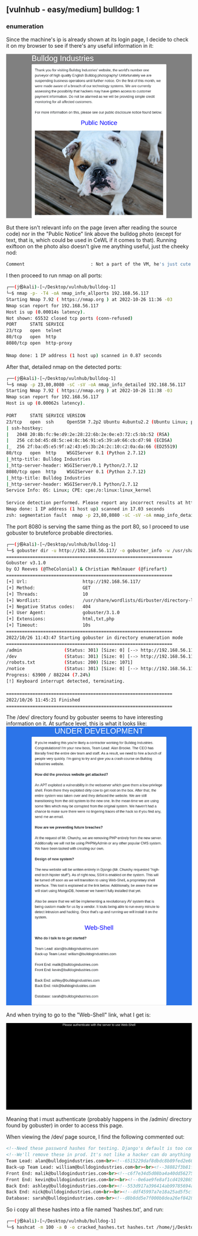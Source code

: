 [vulnhub - easy/medium] bulldog: 1
----------------------------------

### enumeration
Since the machine's ip is already shown at its login page, I decide to check it on my browser to see if there's any useful information in it:

![bulldog 1](./images/bulldog-1.png)

But there isn't relevant info on the page (even after reading the source code) nor in the "Public Notice" link above the bulldog photo (except for text, that is, which could be used in CeWL if it comes to that). Running exiftoon on the photo also doesn't give me anything useful, just the cheeky nod:

```bash
Comment                         : Not a part of the VM, he's just cute :3 https://www.pexels.com/photo/white-and-brown-bulldog-on-brown-wood-planks-160748/
```

I then proceed to run nmap on all ports:

```bash
┌──(j㉿kali)-[~/Desktop/vulnhub/bulldog-1]
└─$ nmap -p- -T4 -oA nmap_info_allports 192.168.56.117
Starting Nmap 7.92 ( https://nmap.org ) at 2022-10-26 11:36 -03
Nmap scan report for 192.168.56.117
Host is up (0.00014s latency).
Not shown: 65532 closed tcp ports (conn-refused)
PORT     STATE SERVICE
23/tcp   open  telnet
80/tcp   open  http
8080/tcp open  http-proxy

Nmap done: 1 IP address (1 host up) scanned in 0.87 seconds
```

After that, detailed nmap on the detected ports:

```bash
┌──(j㉿kali)-[~/Desktop/vulnhub/bulldog-1]
└─$ nmap -p 23,80,8080 -sC -sV -oA nmap_info_detailed 192.168.56.117
Starting Nmap 7.92 ( https://nmap.org ) at 2022-10-26 11:38 -03
Nmap scan report for 192.168.56.117
Host is up (0.00062s latency).

PORT     STATE SERVICE VERSION
23/tcp   open  ssh     OpenSSH 7.2p2 Ubuntu 4ubuntu2.2 (Ubuntu Linux; protocol 2.0)
| ssh-hostkey: 
|   2048 20:8b:fc:9e:d9:2e:28:22:6b:2e:0e:e3:72:c5:bb:52 (RSA)
|   256 cd:bd:45:d8:5c:e4:8c:b6:91:e5:39:a9:66:cb:d7:98 (ECDSA)
|_  256 2f:ba:d5:e5:9f:a2:43:e5:3b:24:2c:10:c2:0a:da:66 (ED25519)
80/tcp   open  http    WSGIServer 0.1 (Python 2.7.12)
|_http-title: Bulldog Industries
|_http-server-header: WSGIServer/0.1 Python/2.7.12
8080/tcp open  http    WSGIServer 0.1 (Python 2.7.12)
|_http-title: Bulldog Industries
|_http-server-header: WSGIServer/0.1 Python/2.7.12
Service Info: OS: Linux; CPE: cpe:/o:linux:linux_kernel

Service detection performed. Please report any incorrect results at https://nmap.org/submit/ .
Nmap done: 1 IP address (1 host up) scanned in 17.03 seconds
zsh: segmentation fault  nmap -p 23,80,8080 -sC -sV -oA nmap_info_detailed 192.168.56.117
```

The port 8080 is serving the same thing as the port 80, so I proceed to use gobuster to bruteforce probable directories.

```bash
┌──(j㉿kali)-[~/Desktop/vulnhub/bulldog-1]
└─$ gobuster dir -u http://192.168.56.117/ -o gobuster_info -w /usr/share/wordlists/dirbuster/directory-list-2.3-medium.txt -x html,txt,php
===============================================================
Gobuster v3.1.0
by OJ Reeves (@TheColonial) & Christian Mehlmauer (@firefart)
===============================================================
[+] Url:                     http://192.168.56.117/
[+] Method:                  GET
[+] Threads:                 10
[+] Wordlist:                /usr/share/wordlists/dirbuster/directory-list-2.3-medium.txt
[+] Negative Status codes:   404
[+] User Agent:              gobuster/3.1.0
[+] Extensions:              html,txt,php
[+] Timeout:                 10s
===============================================================
2022/10/26 11:43:47 Starting gobuster in directory enumeration mode
===============================================================
/admin                (Status: 301) [Size: 0] [--> http://192.168.56.117/admin/]
/dev                  (Status: 301) [Size: 0] [--> http://192.168.56.117/dev/]  
/robots.txt           (Status: 200) [Size: 1071]                                
/notice               (Status: 301) [Size: 0] [--> http://192.168.56.117/notice/]
Progress: 63900 / 882244 (7.24%)                                                ^C
[!] Keyboard interrupt detected, terminating.
                                                                                 
===============================================================
2022/10/26 11:45:21 Finished
===============================================================
```

The /dev/ directory found by gobuster seems to have interesting information on it. At surface level, this is what it looks like:
![bulldog 2](./images/bulldog-2.png)

And when trying to go to the "Web-Shell" link, what I get is:

![bulldog 3](./images/bulldog-3.png)

Meaning that i must authenticate (probably happens in the /admin/ directory found by gobuster) in order to access this page.

When viewing the /dev/ page source, I find the following commented out:

```html
<!--Need these password hashes for testing. Django's default is too complex-->
<!--We'll remove these in prod. It's not like a hacker can do anything with a hash-->
Team Lead: alan@bulldogindustries.com<br><!--6515229daf8dbdc8b89fed2e60f107433da5f2cb-->
Back-up Team Lead: william@bulldogindustries.com<br><br><!--38882f3b81f8f2bc47d9f3119155b05f954892fb-->
Front End: malik@bulldogindustries.com<br><!--c6f7e34d5d08ba4a40dd5627508ccb55b425e279-->
Front End: kevin@bulldogindustries.com<br><br><!--0e6ae9fe8af1cd4192865ac97ebf6bda414218a9-->
Back End: ashley@bulldogindustries.com<br><!--553d917a396414ab99785694afd51df3a8a8a3e0-->
Back End: nick@bulldogindustries.com<br><br><!--ddf45997a7e18a25ad5f5cf222da64814dd060d5-->
Database: sarah@bulldogindustries.com<br><!--d8b8dd5e7f000b8dea26ef8428caf38c04466b3e-->
```

So i copy all these hashes into a file named 'hashes.txt', and run:
```bash
┌──(j㉿kali)-[~/Desktop/vulnhub/bulldog-1]
└─$ hashcat -m 100 -a 0 -o cracked_hashes.txt hashes.txt /home/j/Desktop/wordlists/SecLists/rockyou.txt
```

